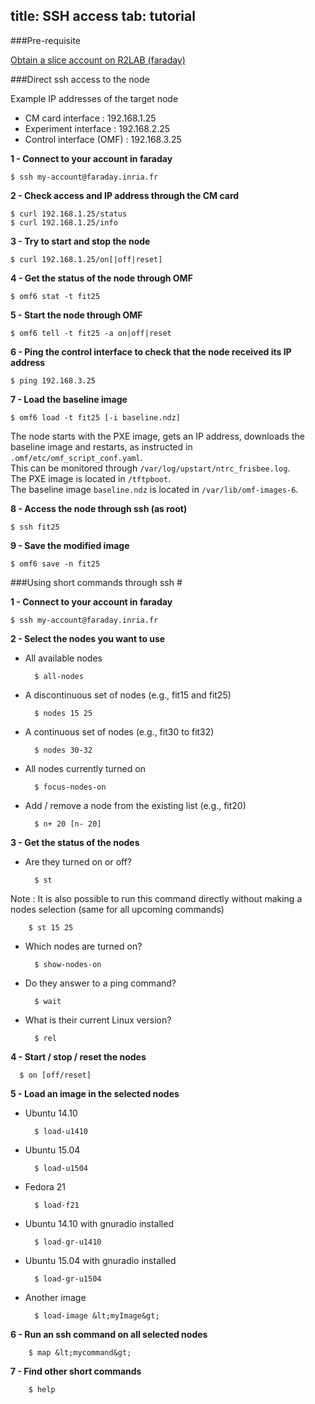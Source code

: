 title: SSH access
tab: tutorial
---

<script type="text/javascript">loadMenu();</script>

###Pre-requisite

[Obtain a slice account on R2LAB (faraday)](tuto-01-registration.html#main)


###Direct ssh access to the node

Example IP addresses of the target node

* CM card interface : 192.168.1.25
* Experiment interface : 192.168.2.25
* Control interface (OMF) : 192.168.3.25

**1 - Connect to your account in faraday**

    $ ssh my-account@faraday.inria.fr

**2 - Check access and IP address through the CM card**

    $ curl 192.168.1.25/status
    $ curl 192.168.1.25/info
**3 - Try to start and stop the node**

	$ curl 192.168.1.25/on[|off|reset]
**4 - Get the status of the node through OMF**

	$ omf6 stat -t fit25 

**5 - Start the node through OMF**

	$ omf6 tell -t fit25 -a on|off|reset

**6 - Ping the control interface to check that the node received its IP address**

	$ ping 192.168.3.25

**7 - Load the baseline image**

	$ omf6 load -t fit25 [-i baseline.ndz]
The node starts with the PXE image, gets an IP address, downloads the baseline image and restarts, as instructed in `.omf/etc/omf_script_conf.yaml`.   
This can be monitored through `/var/log/upstart/ntrc_frisbee.log`.  
The PXE image is located in `/tftpboot`.  
The baseline image `baseline.ndz` is located in `/var/lib/omf-images-6`.   

**8 - Access the node through ssh (as root)**

	$ ssh fit25

**9 - Save the modified image**

	$ omf6 save -n fit25

###Using short commands through ssh #

**1 - Connect to your account in faraday**

    $ ssh my-account@faraday.inria.fr
**2 - Select the nodes you want to use**
* All available nodes

        $ all-nodes
* A discontinuous set of nodes (e.g., fit15 and fit25)

        $ nodes 15 25
* A continuous set of nodes (e.g., fit30 to fit32)

        $ nodes 30-32
* All nodes currently turned on

        $ focus-nodes-on
* Add / remove a node from the existing list (e.g., fit20)

        $ n+ 20 [n- 20]
        
**3 - Get the status of the nodes**
* Are they turned on or off?

        $ st
Note : It is also possible to run this command directly without making a nodes selection (same for all upcoming commands)

        $ st 15 25
* Which nodes are turned on?
      
        $ show-nodes-on
* Do they answer to a ping command?

        $ wait
* What is their current Linux version?

        $ rel
        
**4 - Start / stop / reset the nodes** 
      
      $ on [off/reset]
      
**5 - Load an image in the selected nodes**    
* Ubuntu 14.10

        $ load-u1410
* Ubuntu 15.04

        $ load-u1504
* Fedora 21

        $ load-f21
* Ubuntu 14.10 with gnuradio installed

        $ load-gr-u1410
* Ubuntu 15.04 with gnuradio installed

        $ load-gr-u1504
* Another image

        $ load-image &lt;myImage&gt;
        
**6 - Run an ssh command on all selected nodes**

        $ map &lt;mycommand&gt;
        
**7 - Find other short commands**

        $ help
